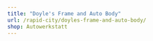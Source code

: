 ```yaml
---
title: "Doyle's Frame and Auto Body"
url: /rapid-city/doyles-frame-and-auto-body/
shop: Autowerkstatt
---
```

